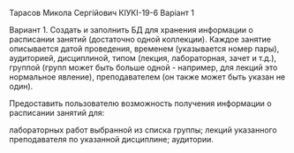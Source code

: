 Тарасов Микола Сергійович КІУКІ-19-6 Варіант 1

Вариант 1. Создать и заполнить БД для хранения информации о расписании занятий (достаточно одной коллекции). Каждое занятие описывается датой проведения, временем (указывается номер пары), аудиторией, дисциплиной, типом (лекция, лабораторная, зачет и т.д.), группой (групп может быть больше одной - например, для лекций это нормальное явление), преподавателем (он также может быть указан не один).

Предоставить пользователю возможность получения информации о расписании занятий для:

лабораторных работ выбранной из списка группы;
лекций указанного преподавателя по указанной дисциплине;
аудитории.
